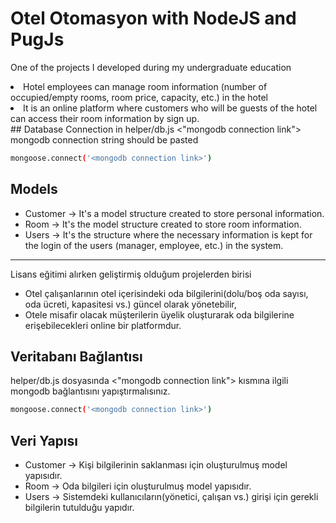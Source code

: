 # Otel Otomasyon with NodeJS and PugJs
<p>One of the projects I developed during my undergraduate education</p>
<li>Hotel employees can manage room information (number of occupied/empty rooms, room price, capacity, etc.) in the hotel
</li>
<li>It is an online platform where customers who will be guests of the hotel can access their room information by sign up.
</li>
## Database Connection 
in helper/db.js <"mongodb connection link"> mongodb connection string  should be pasted 

```sh
mongoose.connect('<mongodb connection link>')
```

## Models

- Customer
-> It's a model structure created to store personal information.
- Room
-> It's the model structure created to store room information.
- Users 
-> It's the structure where the necessary information is kept for the login of the users (manager, employee, etc.) in the system.

---
Lisans eğitimi alırken geliştirmiş olduğum projelerden birisi 

- Otel çalışanlarının otel içerisindeki oda bilgilerini(dolu/boş oda sayısı, oda ücreti, kapasitesi vs.) güncel olarak yönetebilir,
- Otele misafir olacak müşterilerin üyelik oluşturarak oda bilgilerine erişebilecekleri online bir platformdur. 

## Veritabanı Bağlantısı
helper/db.js dosyasında   <"mongodb connection link"> kısmına ilgili mongodb bağlantısını yapıştırmalısınız.

```sh
mongoose.connect('<mongodb connection link>')
```

## Veri Yapısı
- Customer
-> Kişi bilgilerinin saklanması için oluşturulmuş model yapısıdır.
- Room
-> Oda bilgileri için oluşturulmuş model yapısıdır.
- Users 
-> Sistemdeki kullanıcıların(yönetici, çalışan vs.) girişi için gerekli bilgilerin tutulduğu yapıdır.
